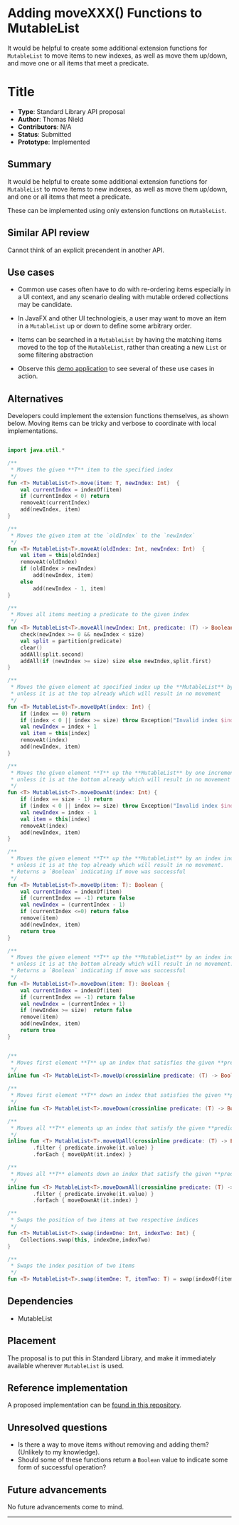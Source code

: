 # Adding moveXXX() Functions to MutableList

It would be helpful to create some additional extension functions for `MutableList` to move items to new indexes, as well as move them up/down, and move one or all items that meet a predicate.


# Title

* **Type**: Standard Library API proposal
* **Author**: Thomas Nield
* **Contributors**: N/A
* **Status**: Submitted
* **Prototype**: Implemented


## Summary

It would be helpful to create some additional extension functions for `MutableList` to move items to new indexes, as well as move them up/down, and one or all items that meet a predicate.

These can be implemented using only extension functions on `MutableList`.

## Similar API review

Cannot think of an explicit precendent in another API.

## Use cases

* Common use cases often have to do with re-ordering items especially in a UI context, and any scenario dealing with mutable ordered collections may be candidate.

* In JavaFX and other UI technologieis, a user may want to move an item in a `MutableList` up or down to define some arbitrary order.

* Items can be searched in a `MutableList` by having the matching items moved to the top of the `MutableList`, rather than creating a new `List` or some filtering abstraction

* Observe this [demo application](https://github.com/thomasnield/rxkotlinfx-tornadofx-demo) to see several of these use cases in action.

## Alternatives

Developers could implement the extension functions themselves, as shown below. Moving items can be tricky and verbose to coordinate with local implementations.

```kotlin

import java.util.*

/**
 * Moves the given **T** item to the specified index
 */
fun <T> MutableList<T>.move(item: T, newIndex: Int)  {
    val currentIndex = indexOf(item)
    if (currentIndex < 0) return
    removeAt(currentIndex)
    add(newIndex, item)
}

/**
 * Moves the given item at the `oldIndex` to the `newIndex`
 */
fun <T> MutableList<T>.moveAt(oldIndex: Int, newIndex: Int)  {
    val item = this[oldIndex]
    removeAt(oldIndex)
    if (oldIndex > newIndex)
        add(newIndex, item)
    else
        add(newIndex - 1, item)
}

/**
 * Moves all items meeting a predicate to the given index
 */
fun <T> MutableList<T>.moveAll(newIndex: Int, predicate: (T) -> Boolean) {
    check(newIndex >= 0 && newIndex < size)
    val split = partition(predicate)
    clear()
    addAll(split.second)
    addAll(if (newIndex >= size) size else newIndex,split.first)
}

/**
 * Moves the given element at specified index up the **MutableList** by one increment
 * unless it is at the top already which will result in no movement
 */
fun <T> MutableList<T>.moveUpAt(index: Int) {
    if (index == 0) return
    if (index < 0 || index >= size) throw Exception("Invalid index $index for MutableList of size $size")
    val newIndex = index + 1
    val item = this[index]
    removeAt(index)
    add(newIndex, item)
}

/**
 * Moves the given element **T** up the **MutableList** by one increment
 * unless it is at the bottom already which will result in no movement
 */
fun <T> MutableList<T>.moveDownAt(index: Int) {
    if (index == size - 1) return
    if (index < 0 || index >= size) throw Exception("Invalid index $index for MutableList of size $size")
    val newIndex = index - 1
    val item = this[index]
    removeAt(index)
    add(newIndex, item)
}

/**
 * Moves the given element **T** up the **MutableList** by an index increment
 * unless it is at the top already which will result in no movement.
 * Returns a `Boolean` indicating if move was successful
 */
fun <T> MutableList<T>.moveUp(item: T): Boolean {
    val currentIndex = indexOf(item)
    if (currentIndex == -1) return false
    val newIndex = (currentIndex - 1)
    if (currentIndex <=0) return false
    remove(item)
    add(newIndex, item)
    return true
}

/**
 * Moves the given element **T** up the **MutableList** by an index increment
 * unless it is at the bottom already which will result in no movement.
 * Returns a `Boolean` indicating if move was successful
 */
fun <T> MutableList<T>.moveDown(item: T): Boolean {
    val currentIndex = indexOf(item)
    if (currentIndex == -1) return false
    val newIndex = (currentIndex + 1)
    if (newIndex >= size)  return false
    remove(item)
    add(newIndex, item)
    return true
}


/**
 * Moves first element **T** up an index that satisfies the given **predicate**, unless its already at the top
 */
inline fun <T> MutableList<T>.moveUp(crossinline predicate: (T) -> Boolean)  = find(predicate)?.let { moveUp(it) }

/**
 * Moves first element **T** down an index that satisfies the given **predicate**, unless its already at the bottom
 */
inline fun <T> MutableList<T>.moveDown(crossinline predicate: (T) -> Boolean)  = find(predicate)?.let { moveDown(it) }

/**
 * Moves all **T** elements up an index that satisfy the given **predicate**, unless they are already at the top
 */
inline fun <T> MutableList<T>.moveUpAll(crossinline predicate: (T) -> Boolean)  = asSequence().withIndex()
        .filter { predicate.invoke(it.value) }
        .forEach { moveUpAt(it.index) }

/**
 * Moves all **T** elements down an index that satisfy the given **predicate**, unless they are already at the bottom
 */
inline fun <T> MutableList<T>.moveDownAll(crossinline predicate: (T) -> Boolean)  = asSequence().withIndex()
        .filter { predicate.invoke(it.value) }
        .forEach { moveDownAt(it.index) }

/**
 * Swaps the position of two items at two respective indices
 */
fun <T> MutableList<T>.swap(indexOne: Int, indexTwo: Int) {
    Collections.swap(this, indexOne,indexTwo)
}

/**
 * Swaps the index position of two items
 */
fun <T> MutableList<T>.swap(itemOne: T, itemTwo: T) = swap(indexOf(itemOne),indexOf(itemTwo))

```

## Dependencies

* MutableList

## Placement

The proposal is to put this in Standard Library, and make it immediately available wherever `MutableList` is used.

## Reference implementation

A proposed implementation can be [found in this repository](https://github.com/thomasnield/kotlin-collection-extras/blob/master/src/main/kotlin/MutableListMoveExt.kt).


## Unresolved questions

* Is there a way to move items without removing and adding them? (Unlikely to my knowledge).
* Should some of these functions return a `Boolean` value to indicate some form of successful operation?

## Future advancements

No future advancements come to mind.

-------
